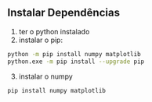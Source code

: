 ## Instalar Dependências 

1. ter o python instalado
2. instalar o pip: 

```bash
python -m pip install numpy matplotlib
python.exe -m pip install --upgrade pip
```

3. instalar o numpy
```bash
pip install numpy matplotlib
```
